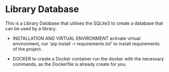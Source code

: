 # Library Database

This is a Library Database that utilises the SQLite3 to create a database that can be used by a library. 

* INSTALLATION AND VIRTUAL ENVIRONMENT
  activate virtual environment, run 'pip install -r requirements.txt' to install requirements of the project.

* DOCKER
  to create a Docker container run the docker with the necessary commands, as the Dockerfile is already create for you.
